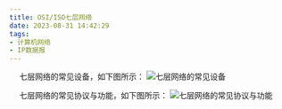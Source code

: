 ```yaml
---
title: OSI/ISO七层网络
date: 2023-08-31 14:42:29
tags:
- 计算机网络
- IP数据报
---
```



&ensp;&ensp; 七层网络的常见设备，如下图所示：
![七层网络的常见设备](/pic/基本功/计算机网络/七层网络/七层网络的常见设备.png)

&ensp;&ensp; 七层网络的常见协议与功能，如下图所示：
![七层网络的常见协议与功能](/pic/基本功/计算机网络/七层网络/七层网络常见协议与功能说明.gif)


